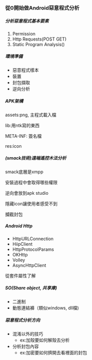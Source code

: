 ### 從0開始做Android惡意程式分析

##### 分析惡意程式基本要素

1. Permission
2. Http Requests\(POST GET\)
3. Static Program Analysis\(\)

##### 環境準備

* 惡意程式樣本
* 裝置
* 封包擷取
* 逆向分析

##### APK架構

assets:png, 主程式載入檔

lib:用ntk寫的東西

META-INF: 簽名檔

res:icon

##### \(smack技術\)遠端遙控木法分析

smack底層是xmpp

安裝過程中會取得哪些權限

逆向會放到apk studio

隱藏icon讓使用者感受不到

攔截封包

##### Android Http

* HttpURLConnection
* HiipClient
* HttpProtocolParams
* OKHttp
* Volley
* AsyncHttpClient

從套件屬性了解

##### SO\(Share object, 共享庫\)

* 二進制
* 動態連結褲（類似windows, dll檔\)

##### 惡意程式分析方向

* 混淆以外的技巧
  * ex:加殼要如何解殼去分析
* 分析封包內容
  * ex:加密要如何擠開去看裡面的封包





